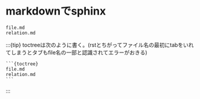 # markdownでsphinx

```{toctree}
file.md
relation.md
```

:::{tip}
toctreeは次のように書く。(rstとちがってファイル名の最初にtabをいれてしまうとタブもfile名の一部と認識されてエラーがおきる)
````
```{toctree}
file.md
relation.md
```
````
:::
